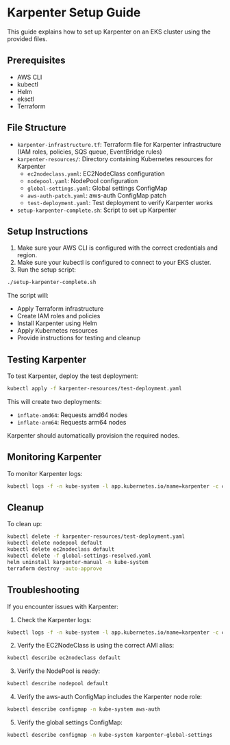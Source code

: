 # Karpenter Setup Guide

This guide explains how to set up Karpenter on an EKS cluster using the provided files.

## Prerequisites

- AWS CLI
- kubectl
- Helm
- eksctl
- Terraform

## File Structure

- `karpenter-infrastructure.tf`: Terraform file for Karpenter infrastructure (IAM roles, policies, SQS queue, EventBridge rules)
- `karpenter-resources/`: Directory containing Kubernetes resources for Karpenter
  - `ec2nodeclass.yaml`: EC2NodeClass configuration
  - `nodepool.yaml`: NodePool configuration
  - `global-settings.yaml`: Global settings ConfigMap
  - `aws-auth-patch.yaml`: aws-auth ConfigMap patch
  - `test-deployment.yaml`: Test deployment to verify Karpenter works
- `setup-karpenter-complete.sh`: Script to set up Karpenter

## Setup Instructions

1. Make sure your AWS CLI is configured with the correct credentials and region.
2. Make sure your kubectl is configured to connect to your EKS cluster.
3. Run the setup script:

```bash
./setup-karpenter-complete.sh
```

The script will:
- Apply Terraform infrastructure
- Create IAM roles and policies
- Install Karpenter using Helm
- Apply Kubernetes resources
- Provide instructions for testing and cleanup

## Testing Karpenter

To test Karpenter, deploy the test deployment:

```bash
kubectl apply -f karpenter-resources/test-deployment.yaml
```

This will create two deployments:
- `inflate-amd64`: Requests amd64 nodes
- `inflate-arm64`: Requests arm64 nodes

Karpenter should automatically provision the required nodes.

## Monitoring Karpenter

To monitor Karpenter logs:

```bash
kubectl logs -f -n kube-system -l app.kubernetes.io/name=karpenter -c controller
```

## Cleanup

To clean up:

```bash
kubectl delete -f karpenter-resources/test-deployment.yaml
kubectl delete nodepool default
kubectl delete ec2nodeclass default
kubectl delete -f global-settings-resolved.yaml
helm uninstall karpenter-manual -n kube-system
terraform destroy -auto-approve
```

## Troubleshooting

If you encounter issues with Karpenter:

1. Check the Karpenter logs:
```bash
kubectl logs -f -n kube-system -l app.kubernetes.io/name=karpenter -c controller
```

2. Verify the EC2NodeClass is using the correct AMI alias:
```bash
kubectl describe ec2nodeclass default
```

3. Verify the NodePool is ready:
```bash
kubectl describe nodepool default
```

4. Verify the aws-auth ConfigMap includes the Karpenter node role:
```bash
kubectl describe configmap -n kube-system aws-auth
```

5. Verify the global settings ConfigMap:
```bash
kubectl describe configmap -n kube-system karpenter-global-settings